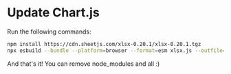 # Update Chart.js

Run the following commands:

```bash
npm install https://cdn.sheetjs.com/xlsx-0.20.1/xlsx-0.20.1.tgz
npx esbuild --bundle --platform=browser --format=esm xlsx.js --outfile=xlsx.bundle.js
```

And that's it! You can remove node_modules and all :)
